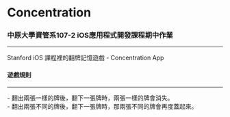 # Concentration

### 中原大學資管系107-2 iOS應用程式開發課程期中作業
<hr>
Stanford iOS 課程裡的翻牌記憶遊戲 - Concentration App

#### 遊戲規則
<hr>
- 翻出兩張一樣的牌後，翻下一張牌時，兩張一樣的牌會消失。<br>
- 翻出兩張不同的牌後，翻下一張牌時，那兩張不同的牌會再度蓋起來。
